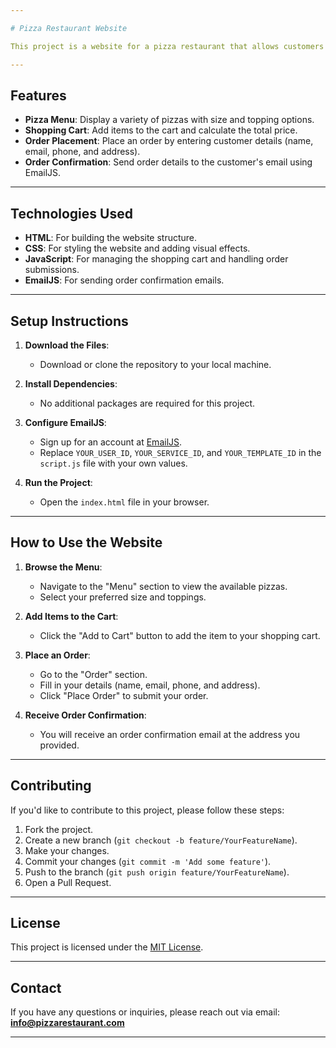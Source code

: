 ```yaml
---

# Pizza Restaurant Website

This project is a website for a pizza restaurant that allows customers to browse the pizza menu, add items to the cart, and place orders online.

---
```


## Features

- **Pizza Menu**: Display a variety of pizzas with size and topping options.
- **Shopping Cart**: Add items to the cart and calculate the total price.
- **Order Placement**: Place an order by entering customer details (name, email, phone, and address).
- **Order Confirmation**: Send order details to the customer's email using EmailJS.

---

## Technologies Used

- **HTML**: For building the website structure.
- **CSS**: For styling the website and adding visual effects.
- **JavaScript**: For managing the shopping cart and handling order submissions.
- **EmailJS**: For sending order confirmation emails.

---

## Setup Instructions

1. **Download the Files**:
   - Download or clone the repository to your local machine.

2. **Install Dependencies**:
   - No additional packages are required for this project.

3. **Configure EmailJS**:
   - Sign up for an account at [EmailJS](https://www.emailjs.com/).
   - Replace `YOUR_USER_ID`, `YOUR_SERVICE_ID`, and `YOUR_TEMPLATE_ID` in the `script.js` file with your own values.

4. **Run the Project**:
   - Open the `index.html` file in your browser.

---

## How to Use the Website

1. **Browse the Menu**:
   - Navigate to the "Menu" section to view the available pizzas.
   - Select your preferred size and toppings.

2. **Add Items to the Cart**:
   - Click the "Add to Cart" button to add the item to your shopping cart.

3. **Place an Order**:
   - Go to the "Order" section.
   - Fill in your details (name, email, phone, and address).
   - Click "Place Order" to submit your order.

4. **Receive Order Confirmation**:
   - You will receive an order confirmation email at the address you provided.

---

## Contributing

If you'd like to contribute to this project, please follow these steps:

1. Fork the project.
2. Create a new branch (`git checkout -b feature/YourFeatureName`).
3. Make your changes.
4. Commit your changes (`git commit -m 'Add some feature'`).
5. Push to the branch (`git push origin feature/YourFeatureName`).
6. Open a Pull Request.

---

## License

This project is licensed under the [MIT License](LICENSE).

---

## Contact

If you have any questions or inquiries, please reach out via email: **info@pizzarestaurant.com**

---